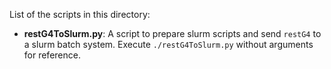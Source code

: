 List of the scripts in this directory:

- **restG4ToSlurm.py**: A script to prepare slurm scripts and send `restG4` to a slurm batch system. Execute `./restG4ToSlurm.py` without arguments for reference.
